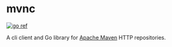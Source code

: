 # mvnc

[![go ref](https://pkg.go.dev/badge/github.com/nothub/mvnc.svg)](https://pkg.go.dev/github.com/nothub/mvnc)

A cli client and Go library for [Apache Maven](https://maven.apache.org/) HTTP repositories.
